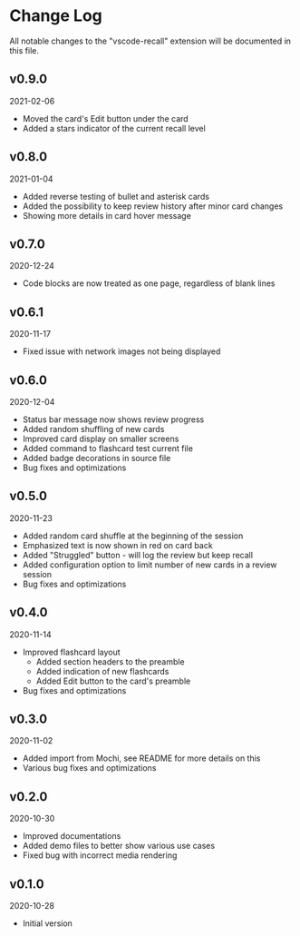 # Change Log

All notable changes to the "vscode-recall" extension will be documented in this file.

## v0.9.0
2021-02-06

* Moved the card's Edit button under the card
* Added a stars indicator of the current recall level

## v0.8.0
2021-01-04

* Added reverse testing of bullet and asterisk cards
* Added the possibility to keep review history after minor card changes 
* Showing more details in card hover message

## v0.7.0
2020-12-24

* Code blocks are now treated as one page, regardless of blank lines

## v0.6.1
2020-11-17

* Fixed issue with network images not being displayed

## v0.6.0
2020-12-04

* Status bar message now shows review progress
* Added random shuffling of new cards
* Improved card display on smaller screens
* Added command to flashcard test current file
* Added badge decorations in source file
* Bug fixes and optimizations

## v0.5.0
2020-11-23

* Added random card shuffle at the beginning of the session
* Emphasized text is now shown in red on card back
* Added "Struggled" button - will log the review but keep recall
* Added configuration option to limit number of new cards in a review session
* Bug fixes and optimizations

## v0.4.0
2020-11-14

* Improved flashcard layout
  * Added section headers to the preamble
  * Added indication of new flashcards
  * Added Edit button to the card's preamble
* Bug fixes and optimizations

## v0.3.0
2020-11-02

* Added import from Mochi, see README for more details on this
* Various bug fixes and optimizations

## v0.2.0
2020-10-30

* Improved documentations
* Added demo files to better show various use cases
* Fixed bug with incorrect media rendering

## v0.1.0
2020-10-28

* Initial version

